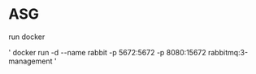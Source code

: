 # ASG

run docker

'
docker run -d --name rabbit -p 5672:5672 -p 8080:15672 rabbitmq:3-management
'
